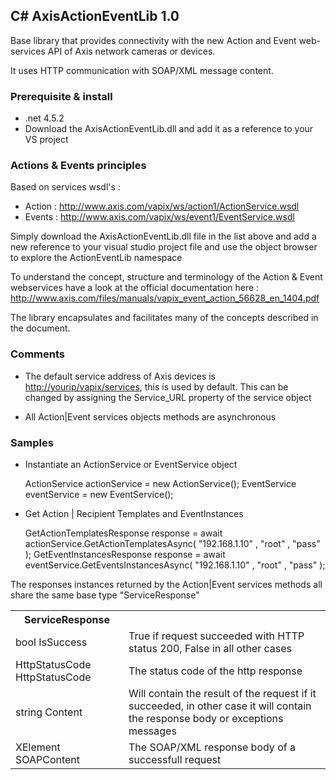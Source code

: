 <H2>C# AxisActionEventLib 1.0</H2>

Base library that provides connectivity with the new Action and Event web-services API of Axis network cameras or devices.

It uses HTTP communication with SOAP/XML message content.

<h3>Prerequisite & install</h3>

- .net 4.5.2
- Download the AxisActionEventLib.dll and add it as a reference to your VS project


<H3>Actions & Events principles</H3>

Based on services wsdl's :

- Action : http://www.axis.com/vapix/ws/action1/ActionService.wsdl
- Events : http://www.axis.com/vapix/ws/event1/EventService.wsdl

Simply download the AxisActionEventLib.dll file in the list above and add a new reference to your visual studio project file and use the object browser to explore the ActionEventLib namespace

To understand the concept, structure and terminology of the Action & Event webservices have a look at the official documentation here : http://www.axis.com/files/manuals/vapix_event_action_56628_en_1404.pdf

The library encapsulates and facilitates many of the concepts described in the document.


<h3>Comments</h3>

- The default service address of Axis devices is <http://yourip/vapix/services>, this is used by default. This can be changed by assigning the Service_URL property of the service object

- All Action|Event services objects methods are asynchronous 


<h3>Samples</h3>

- Instantiate an ActionService or EventService object

  ActionService actionService = new ActionService();
  EventService eventService = new EventService();

- Get Action | Recipient Templates and EventInstances

  GetActionTemplatesResponse response = await actionService.GetActionTemplatesAsync( "192.168.1.10" , "root" , "pass" );
  GetEventInstancesResponse response = await eventService.GetEventsInstancesAsync( "192.168.1.10" , "root" , "pass" );


The responses instances returned by the Action|Event services methods all share the same base type "ServiceResponse"
<table>
<th>ServiceResponse</th>
<tr><td>bool IsSuccess</td><td>True if request succeeded with HTTP status 200, False in all other cases</td></tr>
<tr><td>HttpStatusCode HttpStatusCode</td><td>The status code of the http response</td></tr>
<tr><td>string Content</td><td>Will contain the result of the request if it succeeded, in other case it will contain the response body or exceptions messages</td></tr>
<tr><td>XElement SOAPContent</td><td>The SOAP/XML response body of a successfull request</td></tr>
</table>
